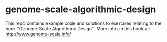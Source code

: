 # genome-scale-algorithmic-design
This repo contains example code and solutions to exercises relating to the book "Genome-Scale Algorithmic Design". More info on this book at: http://www.genome-scale.info/ 
